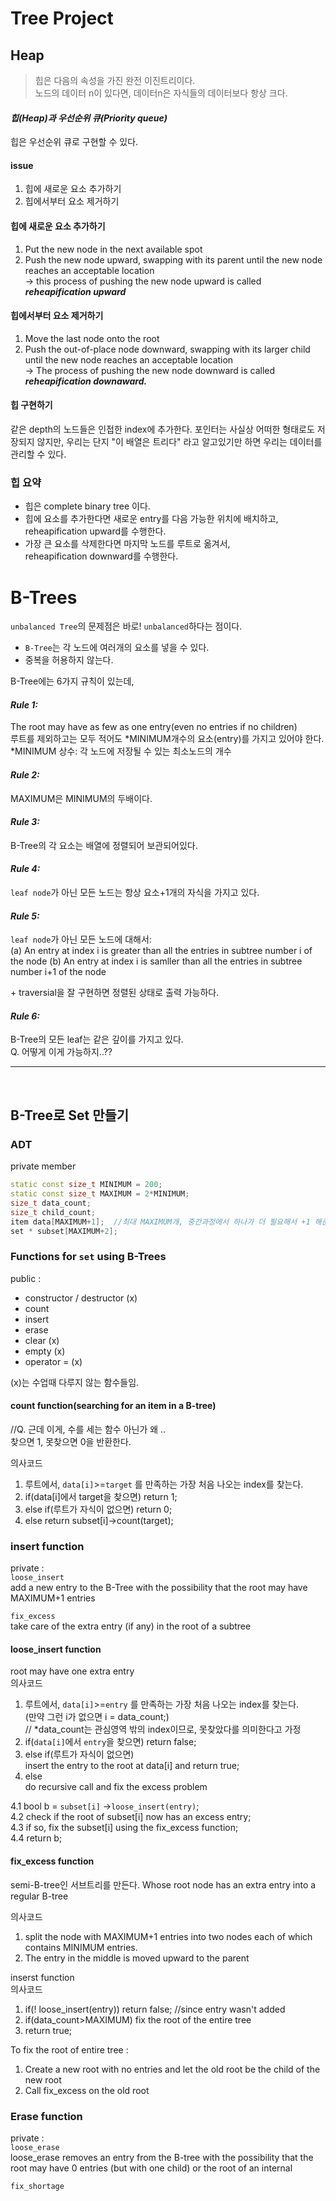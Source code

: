 # Tree Project

## Heap
> 힙은 다음의 속성을 가진 완전 이진트리이다.  
> 노드의 데이터 n이 있다면, 데이터n은 자식들의 데이터보다 항상 크다.

#### *힙(Heap)과 우선순위 큐(Priority queue)*
힙은 우선순위 큐로 구현할 수 있다.  

#### issue
1. 힙에 새로운 요소 추가하기
2. 힙에서부터 요소 제거하기

#### 힙에 새로운 요소 추가하기
1. Put the new node in the next available spot
2. Push the new node upward, swapping with its parent until the new node reaches an acceptable location  
   -> this process of pushing the new node upward is called ***reheapification upward***

#### 힙에서부터 요소 제거하기
1. Move the last node onto the root
2. Push the out-of-place node downward, swapping with its larger child until the new node reaches an acceptable location  
   -> The process of pushing the new node downward is called ***reheapification downaward.***

#### 힙 구현하기
같은 depth의 노드들은 인접한 index에 추가한다.
포인터는 사실상 어떠한 형태로도 저장되지 않지만,
우리는 단지 "이 배열은 트리다" 라고 알고있기만 하면 우리는 데이터를 관리할 수 있다.

### 힙 요약
- 힙은 complete binary tree 이다.  
- 힙에 요소를 추가한다면 새로운 entry를 다음 가능한 위치에 배치하고,  
  reheapification upward를 수행한다.
- 가장 큰 요소를 삭제한다면 마지막 노드를 루트로 옮겨서,  
  reheapification downward를 수행한다.

# B-Trees
`unbalanced Tree`의 문제점은 바로! `unbalanced`하다는 점이다.
- `B-Tree`는 각 노드에 여러개의 요소를 넣을 수 있다.
- 중복을 허용하지 않는다.

B-Tree에는 6가지 규칙이 있는데,  

#### *Rule 1:*
The root may have as few as one entry(even no entries if no children)  
루트를 제외하고는 모두 적어도 *MINIMUM개수의 요소(entry)를 가지고 있어야 한다.  
*MINIMUM 상수: 각 노드에 저장될 수 있는 최소노드의 개수

#### *Rule 2:* 
MAXIMUM은 MINIMUM의 두배이다.

#### *Rule 3:*  
B-Tree의 각 요소는 배열에 정렬되어 보관되어있다.

#### *Rule 4:*  
`leaf node`가 아닌 모든 노드는 항상 요소+1개의 자식을 가지고 있다.

#### *Rule 5:*
`leaf node`가 아닌 모든 노드에 대해서:  
(a) An entry at index i is greater than all the entries in subtree number i of the node
(b) An entry at index i is samller than all the entries in subtree number i+1 of the node

\+ traversial을 잘 구현하면 정렬된 상태로 출력 가능하다.

#### *Rule 6:*
B-Tree의 모든 leaf는 같은 깊이를 가지고 있다.  
Q. 어떻게 이게 가능하지..??

- - -
<br>

## B-Tree로 Set 만들기
### ADT
private member  
```cpp
static const size_t MINIMUM = 200;  
static const size_t MAXIMUM = 2*MINIMUM;  
size_t data_count;  
size_t child_count;
item data[MAXIMUM+1];  //최대 MAXIMUM개, 중간과정에서 하나가 더 필요해서 +1 해준다
set * subset[MAXIMUM+2];
```

### Functions for `set` using B-Trees
public : 
- constructor / destructor (x)
- count
- insert
- erase
- clear (x)
- empty (x)
- operator = (x)
  
(x)는 수업때 다루지 않는 함수들임.

#### count function(searching for an item in a B-tree)  
//Q. 근데 이게, 수를 세는 함수 아닌가 왜 ..  
찾으면 1, 못찾으면 0을 반환한다.  

의사코드 
1. 루트에서, `data[i]`>=`target` 를 만족하는 가장 처음 나오는 index를 찾는다.
2. if(data[i]에서 target을 찾으면) return 1;
3. else if(루트가 자식이 없으면) return 0;
4. else return subset[i]->count(target);

### insert function
private :  
`loose_insert`  
add a new entry to the B-Tree with the possibility that the root may have MAXIMUM+1 entries

`fix_excess`  
take care of the extra entry (if any) in the root of a subtree

#### loose_insert function
root may have one extra entry  
의사코드  
1. 루트에서, `data[i]`>=`entry` 를 만족하는 가장 처음 나오는 index를 찾는다.   
(만약 그런 i가 없으면 i = data_count;)  
// *data_count는 관심영역 밖의 index이므로, 못찾았다를 의미한다고 가정
2. if(`data[i]`에서 `entry`을 찾으면) return false;
3. else if(루트가 자식이 없으면)  
    insert the entry to the root at data[i] and return true;
4. else  
    do recursive call and fix the excess problem

4.1 bool b = `subset[i]` ->`loose_insert(entry)`;  
4.2 check if the root of subset[i] now has an excess entry;  
4.3 if so, fix the subset[i] using the fix_excess function;  
4.4 return b;

#### fix_excess function
semi-B-tree인 서브트리를 만든다. Whose root node has an extra entry into a regular B-tree

의사코드  
1. split the node with MAXIMUM+1 entries into two nodes each of which contains MINIMUM entries.
2. The entry in the middle is moved upward to the parent

inserst function  
의사코드  
1. if(! loose_insert(entry)) return false;
   //since entry wasn't added
2. if(data_count>MAXIMUM)
   fix the root of the entire tree
3. return true;

To fix the root of entire tree :
1. Create a new root with no entries and let the old root be the child of the new root
2. Call fix_excess on the old root

### Erase function
private :  
`loose_erase`  
loose_erase removes an entry from the B-tree with the possibility that the root may have 0 entries (but with one child) or the root of an internal

`fix_shortage`  

